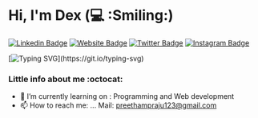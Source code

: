 # Hi, I'm Dex (:computer: :Smiling:)  




[![Linkedin Badge](https://img.shields.io/badge/-LinkedIn-0e76a8?style=flat-square&logo=Linkedin&logoColor=white)](https://www.linkedin.com/in/preetham-praju-49b035217/)
[![Website Badge](https://img.shields.io/badge/Website-3b5998?style=flat-square&logo=google-chrome&logoColor=white)](https://github.com/dexpree)
[![Twitter Badge](https://img.shields.io/badge/-Twitter-00acee?style=flat-square&logo=Twitter&logoColor=white)](https://twitter.com/DEXTER76044162)
[![Instagram Badge](https://img.shields.io/badge/-Instagram-e4405f?style=flat-square&logo=Instagram&logoColor=white)](https://www.instagram.com/brian__dexter__23/)
<!-- [![Medium Badge](https://img.shields.io/badge/Medium-12100E?style=flat-square&logo=Medium&logoColor=white)](https://medium.com/@me)  -->

[![Typing SVG](https://readme-typing-svg.herokuapp.com?font=comfortaa&color=%23F77B93&size=25&height=40&lines=Nice+to+e-meet+you!;I'm+a+BCA+student;)](https://git.io/typing-svg)

### Little info about me :octocat:

- 🔭 I’m currently learning on : Programming and Web development 
- 📫 How to reach me: ... Mail: preethampraju123@gmail.com
